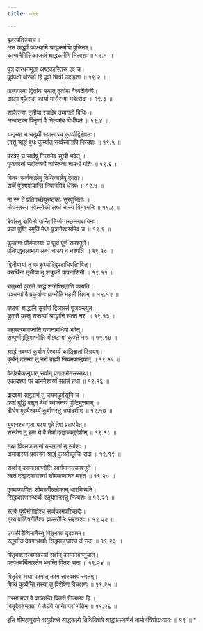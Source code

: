 ```yaml
---
title: ०१९

---
```

बृहस्पतिरुवाच॥  
अत ऊर्द्ध्वं प्रवक्ष्यामि श्राद्धकर्मणि पूजितम्।  
काम्यनैमित्तिकाजस्रं श्राद्धकर्मणि नित्यशः ॥ १९.१ ॥  

पुत्र दारधनमूला अष्टकास्तिस्र एव च।  
पूर्वपक्षो वरिष्ठो हि पूर्वा चित्री उदाहृता ॥ १९.२ ॥  

प्राजापत्या द्वितीया स्यात् तृतीया वैश्वदेविकी।  
आद्या पूपैःसदा कार्या मासैरन्या भवेत्सदा ॥ १९.३ ॥  

शाकैरन्या तृतीया स्यादेवं द्रव्यगतो विधिः ।  
अन्वष्टका पितॄणां वै नित्यमेव विधीयते ॥ १९.४ ॥  

यद्यन्या च चतुर्थी स्यात्ताञ्च कुर्य्याद्विशेषतः।  
तासु श्राद्धं बुधः कुर्य्यात् सर्व्वस्वेनापि नित्यशः ॥ १९.५ ॥  

परत्रेह च सर्व्वेषु नित्यमेव सुखी भवेत् ।  
पूजकानां सदोत्कर्षो नास्तिका नामधो गतिः ॥ १९.६ ॥  

पितरः सर्व्वकालेषु तिथिकालेषु देवताः।  
सर्व्वे पुरुषमायान्ति निपानमिव धेनवः ॥ १९.७ ॥  

मा स्म ते प्रतिगच्छेयुरष्टकाः सुरपूजिताः ।  
मोघस्तस्य भवेल्लोको लब्धं चास्य विनश्यति ॥ १९.८ ॥  

देवांस्तु दायिनो यान्ति तिर्य्यग्गच्छन्त्यदायिनः।  
प्रजां पुष्टिं स्मृतिं मेधां पुत्रानैश्वर्य्यमेव च ॥ १९.९ ॥  

कुर्व्वाणः पौर्णमास्यां च पूर्व्वं पूर्णं समश्नुते।  
प्रतिपद्धनलाभाय लब्धं चास्य न नश्यति ॥ १९.१० ॥  

द्वितीयायां तु यः कुर्य्याद्द्विपदाधिपतिर्भवेत्।  
वरार्थिना तृतीया तु शत्रुघ्नी पापनाशिनी ॥ १९.११ ॥  

चतुर्थ्यां कुरुते श्राद्धं शत्रोश्छिद्राणि पश्यति।  
पञ्चम्यां वै प्रकुर्वाणः प्राप्नोति महतीं श्रियम् ॥ १९.१२ ॥  

षष्ठ्यां श्राद्धानि कुर्वाणं द्विजास्तं पूजयन्त्युत।  
कुरुते यस्तु सप्तम्यां श्राद्धानि सततं नरः ॥ १९.१३ ॥  

महासत्रमवाप्नोति गणानामधिपो भवेत्।  
सम्पूर्णामृद्धिमाप्नोति योऽष्टम्यां कुरुते नरः ॥ १९.१४ ॥  

श्राद्धं नवम्यां कुर्वाण ऐश्वर्य्यं काङ्क्षितां स्त्रियम्।  
कुर्वन् दशम्यां तु नरो ब्राह्मीं श्रियमवाप्नुयात् ॥ १९.१५ ॥  

वेदांश्चैवाप्नुयात् सर्वान् प्रणाशमेनसस्तथा।  
एकादश्यां परं दानमैश्वर्य्यं सततं तथा ॥ १९.१६ ॥  

द्वादश्यां राष्ट्रलाभं तु जयमाहुर्वसूनि च ।  
प्रजां बुद्धिं पशून् मेधां स्वातन्त्र्यं पुष्टिमुत्तमाम् ।  
दीर्घमायुरथैश्वर्य्यं कुर्वाणस्तु त्रयोदशीम् ॥ १९.१७ ॥  

युवानश्च मृता यस्य गृहे तेषां प्रदापयेत्।  
शस्त्रेण तु हता ये वै तेषां दद्याच्चतुर्दशीम् ॥ १९.१८ ॥  

तथा विषमजातानां यमलानां तु सर्वशः ।  
अमावास्यां प्रयत्नेन श्राद्धं कुर्य्याच्छुचिः सदा ॥ १९.१९ ॥  

सर्व्वान् कामानवाप्नोति स्वर्गमानन्त्यमश्नुते ।  
ऋतं दद्यादमावास्यां सोममाप्यायनं महत् ॥ १९.२० ॥  

एवमाप्यायितः सोमस्त्रीँल्लोकान् धारयिष्यति।  
सिद्धचारणगन्धर्व्वैः स्तूयमानस्तु नित्यशः ॥ १९.२१ ॥  

स्तवैः पुष्पैर्मनोज्ञैश्च सर्व्वकामपरिच्छदैः।  
नृत्य वादित्रगीतैश्च ह्यप्सरोभिः सहस्रशः ॥ १९.२२ ॥  

उपक्रीडैर्व्विमानैस्तु पितृभक्तं दृढव्रतम्।  
स्तुवन्ति देवगन्धर्व्वाः सिद्धसङ्घाश्च तं सदा ॥ १९.२३ ॥  

पितृभक्तस्त्वमावस्यां सर्वान् कामानवाप्नुयात्।  
प्रत्यक्षमर्चितास्तेन भवन्ति पितरः सदा ॥ १९.२४ ॥  

पितॄदेवा मघा यस्मात् तस्मात्तास्वक्षयं स्मृतम्।  
पित्र्यं कुर्व्वन्ति तस्यां तु विशेषेण विचक्षणः ॥ १९.२५ ॥  

तस्मान्मघां वै वाञ्छन्ति पितरो नित्यमेव हि ।  
पितॄदैवतभक्ता ये तेऽपि यान्ति परां गतिम् ॥ १९.२६ ॥  

इति श्रीमहापुराणे वायुप्रोक्ते श्राद्धकल्पे तिथिविशेषे श्राद्धफलवर्णनं नामोनविंशोऽध्यायः ॥ १९ ॥ *  


